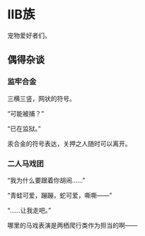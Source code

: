 # ⅡB族

宠物爱好者们。

## 偶得杂谈

### 监牢合金

三横三竖，网状的符号。

<span class="c080">“可能被捕？”</span>

<span class="c080">“已在监狱。”</span>

汞合金的符号表达，关押之人随时可以离开。

### 二人马戏团

<span class="c030">“我为什么要跟着你胡闹……”</span>

<span class="c048">“青蛙可爱，蹦蹦，蛇可爱，嘶嘶——”</span>

<span class="c030">“……让我走吧。”</span>

哪里的马戏表演是两栖爬行类作为担当的啊——
